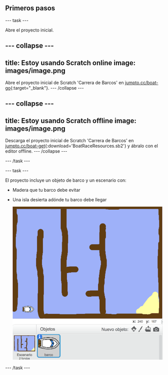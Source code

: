 ## Primeros pasos

--- task ---

Abre el proyecto inicial.

--- collapse ---
---
title: Estoy usando Scratch online
image: images/image.png
---

Abre el proyecto inicial de Scratch 'Carrera de Barcos' en [jumpto.cc/boat-go](https://scratch.mit.edu/projects/228568130/#editor){:target="_blank"}. --- /collapse ---

--- collapse ---
---
title: Estoy usando Scratch offline
image: images/image.png
---

Descarga el proyecto inicial de Scratch 'Carrera de Barcos' en [jumpto.cc/boat-get](resources/BoatRaceResources.sb2){:download='BoatRaceResources.sb2'} y ábralo con el editor offline. --- /collapse ---

--- /task ---

--- task ---

El proyecto incluye un objeto de barco y un escenario con:

- Madera que tu barco debe evitar
- Una isla desierta adónde tu barco debe llegar
    
    ![screenshot](images/boat-starter.png)

--- /task ---